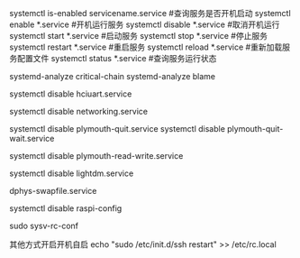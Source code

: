 systemctl is-enabled servicename.service #查询服务是否开机启动
systemctl enable *.service #开机运行服务
systemctl disable *.service #取消开机运行
systemctl start *.service #启动服务
systemctl stop *.service #停止服务
systemctl restart *.service #重启服务
systemctl reload *.service #重新加载服务配置文件
systemctl status *.service #查询服务运行状态



systemd-analyze critical-chain
systemd-analyze blame

systemctl disable hciuart.service

systemctl disable networking.service


systemctl disable plymouth-quit.service
systemctl disable plymouth-quit-wait.service



systemctl disable plymouth-read-write.service

systemctl disable lightdm.service


dphys-swapfile.service


systemctl disable raspi-config


sudo sysv-rc-conf

其他方式开启开机自启
echo "sudo /etc/init.d/ssh restart" >> /etc/rc.local
